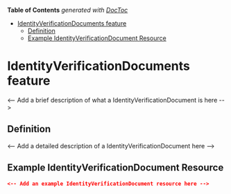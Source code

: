 <!-- START doctoc generated TOC please keep comment here to allow auto update -->
<!-- DON'T EDIT THIS SECTION, INSTEAD RE-RUN doctoc TO UPDATE -->

**Table of Contents** _generated with [DocToc](https://github.com/thlorenz/doctoc)_

- [IdentityVerificationDocuments feature](#identityverificationdocuments-feature)
  - [Definition](#definition)
  - [Example IdentityVerificationDocument Resource](#example-identityverificationdocument-resource)

<!-- END doctoc generated TOC please keep comment here to allow auto update -->

# IdentityVerificationDocuments feature

<-- Add a brief description of what a IdentityVerificationDocument is here -->

## Definition

<-- Add a detailed description of a IdentityVerificationDocument here -->

## Example IdentityVerificationDocument Resource

```json
<-- Add an example IdentityVerificationDocument resource here -->
```
